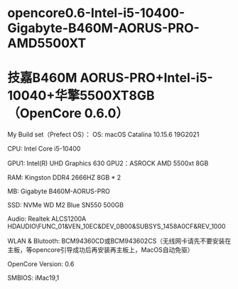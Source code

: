 # opencore0.6-Intel-i5-10400-Gigabyte-B460M-AORUS-PRO-AMD5500XT
# 技嘉B460M AORUS-PRO+Intel-i5-10040+华擎5500XT8GB （OpenCore 0.6.0）
My Build set（Prefect OS）：
OS: macOS Catalina 10.15.6 19G2021

CPU: Intel Core i5-10400

GPU1: Intel(R) UHD Graphics 630
GPU2：ASROCK AMD 5500xt 8GB

RAM: Kingston DDR4 2666HZ 8GB * 2

MB: Gigabyte B460M-AORUS-PRO 

SSD: NVMe WD M2 Blue SN550 500GB

Audio: Realtek ALCS1200A HDAUDIO\FUNC_01&VEN_10EC&DEV_0B00&SUBSYS_1458A0CF&REV_1000

WLAN & Blutooth: BCM94360CD或BCM943602CS（无线网卡请先不要安装在主板，等opencore引导成功后再安装再主板上，MacOS自动免驱）

OpenCore Version: 0.6

SMBIOS: iMac19,1
